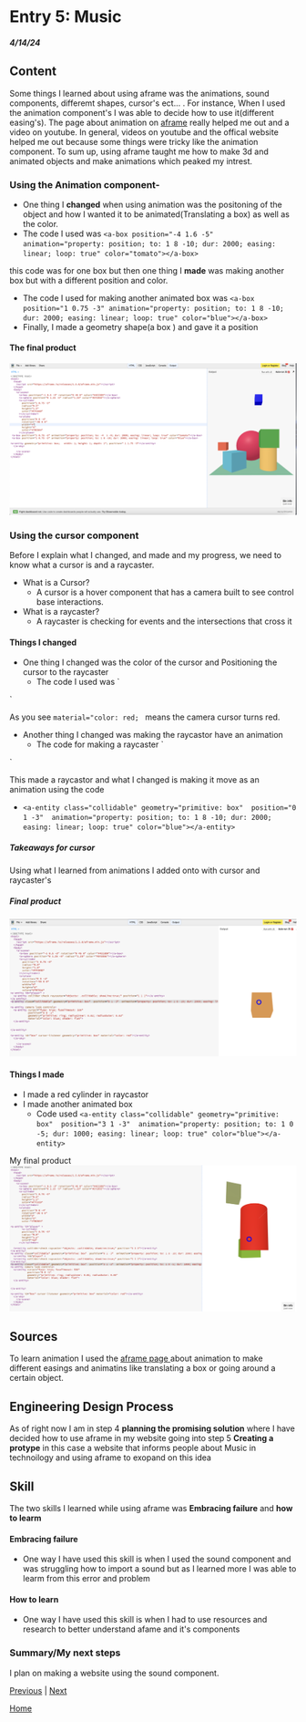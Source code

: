 # Entry 5: Music
##### 4/14/24

## Content
Some things I learned about using aframe was the animations, sound components, differemt shapes, cursor's ect... . For instance, When I used the animation component's I was able to decide how to use it(different easing's). The page about animation on [aframe](https://aframe.io/docs/1.5.0/components/animation.html) really helped me out and a video on youtube. In general, videos on youtube and the offical website helped me out because some things were tricky like the animation component. To sum up, using aframe taught me how to make 3d and animated objects and make animations which peaked my intrest.

### Using the Animation component-
*  One thing I **changed** when using animation was the positoning of the object and how  I wanted it to be animated(Translating a box) as well as the color.
* The code I used was
`
 <a-box position="-4 1.6 -5" animation="property: position; to: 1 8 -10; dur: 2000; easing: linear; loop: true" color="tomato"></a-box>
 `

 this code was for one box but then one thing I **made** was making another box but with a different position and color.
 * The code I used for making another animated  box was
  `<a-box position="1 0.75 -3" animation="property: position; to: 1 8 -10; dur: 2000; easing: linear; loop: true" color="blue"></a-box>
`
* Finally, I made a geometry shape(a box ) and gave it a position
#### The final product
![1/2](../tool/images/box.png)


### Using the cursor component
Before I explain what I changed, and made and my progress, we need to know what a cursor is and a raycaster.
* What is a Cursor?
   * A cursor is a hover component that has  a camera built to see control base interactions.
* What is a raycaster?
   * A raycaster is checking for events and the intersections that cross it
#### Things I changed
* One thing I changed was the color of the cursor  and Positioning the cursor to the raycaster
    * The code I used was
    `
<a-entity camera look-controls>
  <a-entity cursor="fuse: true; fuseTimeout: 500"
            position="0 0 -1"
            geometry="primitive: ring; radiusInner: 0.02; radiusOuter: 0.03"
            material="color: red; shader: flat">
  </a-entity>
  `

As you see `material="color: red; ` means the camera cursor turns red.

* Another thing I changed was making the raycastor have an animation
     * The code for making a raycaster
    `<a-entity id="player" >
  <a-entity collider-check raycaster="objects: .collidable; showLine:true;" position="1 1 1"></a-entity>
</a-entity>
`

This made a raycastor and what I changed is making it move as an animation using the code
* `<a-entity class="collidable" geometry="primitive: box"  position="0 1 -3"  animation="property: position; to: 1 8 -10; dur: 2000; easing: linear; loop: true" color="blue"></a-entity>
`
##### Takeaways for cursor
Using what I learned from animations I added onto with cursor and raycaster's
##### Final product
![2/2](../tool/images/Cursor.png)

#### Things I made
* I made a red cylinder in raycastor
* I made another animated box
     * Code used
     `<a-entity class="collidable" geometry="primitive: box"  position="3 1 -3"  animation="property: position; to: 1 0 -5; dur: 1000; easing: linear; loop: true" color="blue"></a-entity>
`

My final product
![final product](../tool/images/Finalproduct.png)
## Sources
To learn animation I used  the [aframe page ](https://aframe.io/docs/1.5.0/components/animation.html) about animation to make different  easings and animatins like translating a box or going around a certain object.

## Engineering Design Process
As of right now  I am in step 4  **planning the promising solution** where I have decided how to use aframe  in my website going into step 5 **Creating a protype** in this case a website that informs people  about Music in technoilogy and using aframe to exopand on this idea

## Skill
 The two skills I learned while using aframe was **Embracing failure** and **how to  learm**

 #### Embracing failure
 - One way  I have used this skill is when I used the sound component and was struggling how to import a sound but as I learned more I was able to learm from this error and problem

 #### How to learn
 - One way I have used this skill is when  I had to use resources and research to better understand afame and it's components

 ### Summary/My next steps
 I plan on making a website using the sound component.

[Previous](entry04.md) | [Next](entry06.md)

[Home](../README.md)
